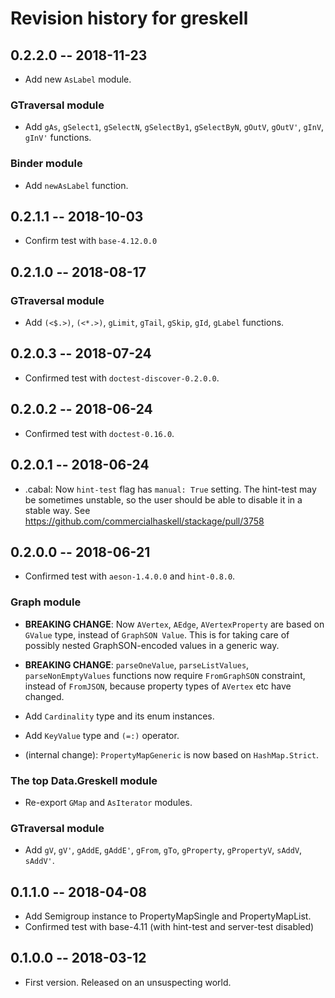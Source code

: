 # Revision history for greskell

## 0.2.2.0  -- 2018-11-23

* Add new `AsLabel` module.

### GTraversal module

* Add `gAs`, `gSelect1`, `gSelectN`, `gSelectBy1`, `gSelectByN`,
  `gOutV`, `gOutV'`, `gInV`, `gInV'` functions.

### Binder module

* Add `newAsLabel` function.



## 0.2.1.1  -- 2018-10-03

* Confirm test with `base-4.12.0.0`


## 0.2.1.0  -- 2018-08-17

### GTraversal module

* Add `(<$.>)`, `(<*.>)`, `gLimit`, `gTail`, `gSkip`, `gId`, `gLabel`
  functions.


## 0.2.0.3  -- 2018-07-24

* Confirmed test with `doctest-discover-0.2.0.0`.


## 0.2.0.2  -- 2018-06-24

* Confirmed test with `doctest-0.16.0`.


## 0.2.0.1  -- 2018-06-24

* .cabal: Now `hint-test` flag has `manual: True` setting. The
  hint-test may be sometimes unstable, so the user should be able to
  disable it in a stable way.
  See https://github.com/commercialhaskell/stackage/pull/3758


## 0.2.0.0  -- 2018-06-21

* Confirmed test with `aeson-1.4.0.0` and `hint-0.8.0`.

### Graph module

* **BREAKING CHANGE**: Now `AVertex`, `AEdge`, `AVertexProperty` are
  based on `GValue` type, instead of `GraphSON Value`. This is for
  taking care of possibly nested GraphSON-encoded values in a generic
  way.
* **BREAKING CHANGE**: `parseOneValue`, `parseListValues`,
  `parseNonEmptyValues` functions now require `FromGraphSON`
  constraint, instead of `FromJSON`, because property types of
  `AVertex` etc have changed.
* Add `Cardinality` type and its enum instances.
* Add `KeyValue` type and `(=:)` operator.

* (internal change): `PropertyMapGeneric` is now based on
  `HashMap.Strict`.

### The top Data.Greskell module

* Re-export `GMap` and `AsIterator` modules.

### GTraversal module

* Add `gV`, `gV'`, `gAddE`, `gAddE'`, `gFrom`, `gTo`, `gProperty`,
  `gPropertyV`, `sAddV`, `sAddV'`.


## 0.1.1.0  -- 2018-04-08

* Add Semigroup instance to PropertyMapSingle and PropertyMapList.
* Confirmed test with base-4.11 (with hint-test and server-test disabled)


## 0.1.0.0  -- 2018-03-12

* First version. Released on an unsuspecting world.
